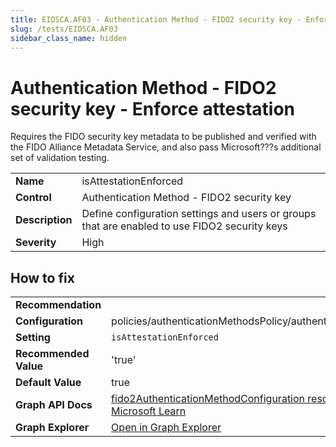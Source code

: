 ```yaml
---
title: EIDSCA.AF03 - Authentication Method - FIDO2 security key - Enforce attestation
slug: /tests/EIDSCA.AF03
sidebar_class_name: hidden
---
```


# Authentication Method - FIDO2 security key - Enforce attestation

Requires the FIDO security key metadata to be published and verified with the FIDO Alliance Metadata Service, and also pass Microsoft???s additional set of validation testing.

| | |
|-|-|
| **Name** | isAttestationEnforced |
| **Control** | Authentication Method - FIDO2 security key |
| **Description** | Define configuration settings and users or groups that are enabled to use FIDO2 security keys |
| **Severity** | High |

## How to fix
| | |
|-|-|
| **Recommendation** |  |
| **Configuration** | policies/authenticationMethodsPolicy/authenticationMethodConfigurations('Fido2') |
| **Setting** | `isAttestationEnforced` |
| **Recommended Value** | 'true' |
| **Default Value** | true |
| **Graph API Docs** | [fido2AuthenticationMethodConfiguration resource type - Microsoft Graph v1.0 - Microsoft Learn](https://learn.microsoft.com/en-us/graph/api/resources/fido2authenticationmethodconfiguration) |
| **Graph Explorer** | [Open in Graph Explorer](https://developer.microsoft.com/en-us/graph/graph-explorer?request=policies/authenticationMethodsPolicy/authenticationMethodConfigurations('Fido2')&method=GET&version=beta&GraphUrl=https://graph.microsoft.com) |



